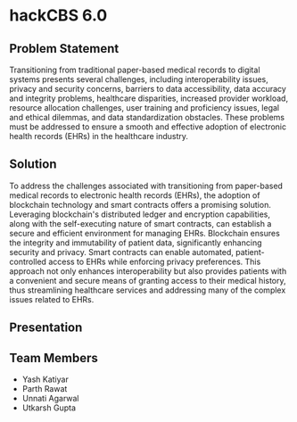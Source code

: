 # hackCBS 6.0
## Problem Statement
Transitioning from traditional paper-based medical records to digital systems presents several challenges, including interoperability issues, privacy and security concerns, barriers to data accessibility, data accuracy and integrity problems, healthcare disparities, increased provider workload, resource allocation challenges, user training and proficiency issues, legal and ethical dilemmas, and data standardization obstacles. These problems must be addressed to ensure a smooth and effective adoption of electronic health records (EHRs) in the healthcare industry.
## Solution
To address the challenges associated with transitioning from paper-based medical records to electronic health records (EHRs), the adoption of blockchain technology and smart contracts offers a promising solution. Leveraging blockchain's distributed ledger and encryption capabilities, along with the self-executing nature of smart contracts, can establish a secure and efficient environment for managing EHRs. Blockchain ensures the integrity and immutability of patient data, significantly enhancing security and privacy. Smart contracts can enable automated, patient-controlled access to EHRs while enforcing privacy preferences. This approach not only enhances interoperability but also provides patients with a convenient and secure means of granting access to their medical history, thus streamlining healthcare services and addressing many of the complex issues related to EHRs.
## Presentation

## Team Members
- Yash Katiyar
- Parth Rawat
- Unnati Agarwal
- Utkarsh Gupta
